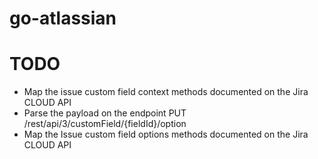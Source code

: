 # go-atlassian

# TODO
* Map the issue custom field context methods documented on the Jira CLOUD API
* Parse the payload on the endpoint PUT /rest/api/3/customField/{fieldId}/option
* Map the Issue custom field options methods documented on the Jira CLOUD API
